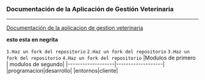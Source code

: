 ### Documentación de la Aplicación de Gestión Veterinaria
___
[Documentación de la aplicacion de gestion veterinaria](https://google.com)

**esto esta en negrita**

`1.Haz un fork del repositorio`
`2.Haz un fork del repositorio`
`3.Haz un fork del repositorio`
`4.Haz un fork del repositorio`
|Modulos de primero | modulos de segundo|
|-------------------|-------------------|
|programacion|desarrollo|
|entornos|cliente|
